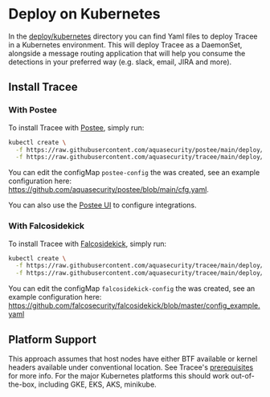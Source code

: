 # Deploy on Kubernetes

In the [deploy/kubernetes](https://github.com/aquasecurity/tracee/blob/main/deploy/kubernetes) directory you
can find Yaml files to deploy Tracee in a Kubernetes environment. This will deploy Tracee as a DaemonSet, alongside
a message routing application that will help you consume the detections in your preferred way (e.g. slack, email, JIRA and more).

## Install Tracee

### With Postee

To install Tracee with [Postee](https://github.com/aquasecurity/postee), simply run:

``` bash
kubectl create \
  -f https://raw.githubusercontent.com/aquasecurity/postee/main/deploy/kubernetes/postee.yaml \
  -f https://raw.githubusercontent.com/aquasecurity/tracee/main/deploy/kubernetes/tracee-postee/tracee.yaml
```

You can edit the configMap `postee-config` the was created, see an example configuration here: https://github.com/aquasecurity/postee/blob/main/cfg.yaml.

You can also use the [Postee UI](https://github.com/aquasecurity/postee#postee-ui) to configure integrations.

### With Falcosidekick

To install Tracee with [Falcosidekick](https://github.com/falcosecurity/falcosidekick), simply run:

``` bash
kubectl create \
  -f https://raw.githubusercontent.com/aquasecurity/tracee/main/deploy/kubernetes/tracee-falcosidekick/falcosidekick.yaml \
  -f https://raw.githubusercontent.com/aquasecurity/tracee/main/deploy/kubernetes/tracee-falcosidekick/tracee.yaml
```

You can edit the configMap `falcosidekick-config` the was created, see an example configuration here: https://github.com/falcosecurity/falcosidekick/blob/master/config_example.yaml

## Platform Support

This approach assumes that host nodes have either BTF available or kernel headers available under conventional location.
See Tracee's [prerequisites](./../install/prerequisites.md) for more info. For the major Kubernetes platforms this should
work out-of-the-box, including GKE, EKS, AKS, minikube.
